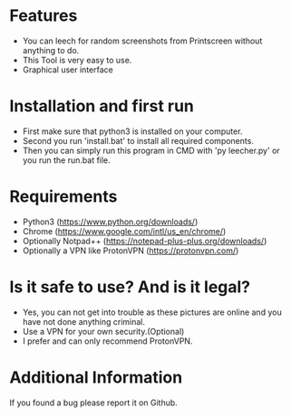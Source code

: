 # Features
 - You can leech for random screenshots from Printscreen without anything to do.
 - This Tool is very easy to use.
 - Graphical user interface

# Installation and first run
 - First make sure that python3 is installed on your computer.
 - Second you run 'install.bat' to install all required components.
 - Then you can simply run this program in CMD with 'py leecher.py' or you run the run.bat file.

# Requirements
 - Python3 (https://www.python.org/downloads/)
 - Chrome (https://www.google.com/intl/us_en/chrome/)
 - Optionally Notpad++ (https://notepad-plus-plus.org/downloads/)
 - Optionally a VPN like ProtonVPN (https://protonvpn.com/)

# Is it safe to use? And is it legal?
 - Yes, you can not get into trouble as these pictures are online and you have not done anything criminal. 
 - Use a VPN for your own security.(Optional) 
 - I prefer and can only recommend ProtonVPN.

# Additional Information
 If you found a bug please report it on Github.
